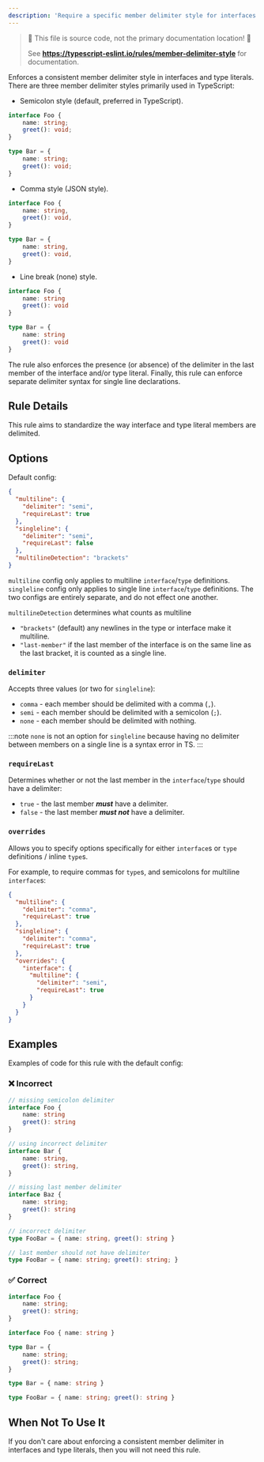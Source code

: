 ```yaml
---
description: 'Require a specific member delimiter style for interfaces and type literals.'
---
```


> 🛑 This file is source code, not the primary documentation location! 🛑
>
> See **https://typescript-eslint.io/rules/member-delimiter-style** for documentation.

Enforces a consistent member delimiter style in interfaces and type literals. There are three member delimiter styles primarily used in TypeScript:

- Semicolon style (default, preferred in TypeScript).

<!-- prettier-ignore -->
```ts
interface Foo {
    name: string;
    greet(): void;
}

type Bar = {
    name: string;
    greet(): void;
}
```

- Comma style (JSON style).

<!-- prettier-ignore -->
```ts
interface Foo {
    name: string,
    greet(): void,
}

type Bar = {
    name: string,
    greet(): void,
}
```

- Line break (none) style.

<!-- prettier-ignore -->
```ts
interface Foo {
    name: string
    greet(): void
}

type Bar = {
    name: string
    greet(): void
}
```

The rule also enforces the presence (or absence) of the delimiter in the last member of the interface and/or type literal.
Finally, this rule can enforce separate delimiter syntax for single line declarations.

## Rule Details

This rule aims to standardize the way interface and type literal members are delimited.

## Options

Default config:

```json
{
  "multiline": {
    "delimiter": "semi",
    "requireLast": true
  },
  "singleline": {
    "delimiter": "semi",
    "requireLast": false
  },
  "multilineDetection": "brackets"
}
```

`multiline` config only applies to multiline `interface`/`type` definitions.
`singleline` config only applies to single line `interface`/`type` definitions.
The two configs are entirely separate, and do not effect one another.

`multilineDetection` determines what counts as multiline

- `"brackets"` (default) any newlines in the type or interface make it multiline.
- `"last-member"` if the last member of the interface is on the same line as the last bracket, it is counted as a single line.

### `delimiter`

Accepts three values (or two for `singleline`):

- `comma` - each member should be delimited with a comma (`,`).
- `semi` - each member should be delimited with a semicolon (`;`).
- `none` - each member should be delimited with nothing.

:::note
`none` is not an option for `singleline` because having no delimiter between members on a single line is a syntax error in TS.
:::

### `requireLast`

Determines whether or not the last member in the `interface`/`type` should have a delimiter:

- `true` - the last member **_must_** have a delimiter.
- `false` - the last member **_must not_** have a delimiter.

### `overrides`

Allows you to specify options specifically for either `interface`s or `type` definitions / inline `type`s.

For example, to require commas for `type`s, and semicolons for multiline `interface`s:

```json
{
  "multiline": {
    "delimiter": "comma",
    "requireLast": true
  },
  "singleline": {
    "delimiter": "comma",
    "requireLast": true
  },
  "overrides": {
    "interface": {
      "multiline": {
        "delimiter": "semi",
        "requireLast": true
      }
    }
  }
}
```

## Examples

Examples of code for this rule with the default config:

<!--tabs-->

### ❌ Incorrect

<!-- prettier-ignore -->
```ts
// missing semicolon delimiter
interface Foo {
    name: string
    greet(): string
}

// using incorrect delimiter
interface Bar {
    name: string,
    greet(): string,
}

// missing last member delimiter
interface Baz {
    name: string;
    greet(): string
}

// incorrect delimiter
type FooBar = { name: string, greet(): string }

// last member should not have delimiter
type FooBar = { name: string; greet(): string; }
```

### ✅ Correct

<!-- prettier-ignore -->
```ts
interface Foo {
    name: string;
    greet(): string;
}

interface Foo { name: string }

type Bar = {
    name: string;
    greet(): string;
}

type Bar = { name: string }

type FooBar = { name: string; greet(): string }
```

## When Not To Use It

If you don't care about enforcing a consistent member delimiter in interfaces and type literals, then you will not need this rule.
